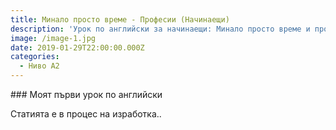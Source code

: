 ```yaml
---
title: Минало просто време - Професии (Начинаещи)
description: 'Урок по английски за начинаещи: Минало просто време и професии'
image: /image-1.jpg
date: 2019-01-29T22:00:00.000Z
categories:
  - Ниво А2
---
```

<Categories />
### Моят първи урок по английски

Статията е в процес на изработка..
